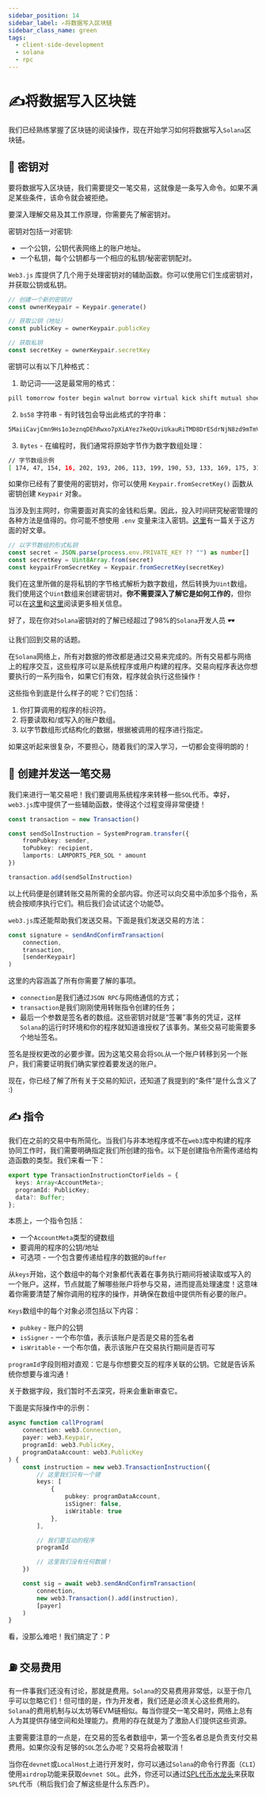 ```yaml
---
sidebar_position: 14
sidebar_label: ✍将数据写入区块链
sidebar_class_name: green
tags:
  - client-side-development
  - solana
  - rpc
---
```


# ✍将数据写入区块链

我们已经熟练掌握了区块链的阅读操作，现在开始学习如何将数据写入`Solana`区块链。

## 🔐 密钥对

要将数据写入区块链，我们需要提交一笔交易，这就像是一条写入命令。如果不满足某些条件，该命令就会被拒绝。

要深入理解交易及其工作原理，你需要先了解密钥对。

密钥对包括一对密钥:

- 一个公钥，公钥代表网络上的账户地址。
- 一个私钥，每个公钥都与一个相应的私钥/秘密密钥配对。

`Web3.js` 库提供了几个用于处理密钥对的辅助函数。你可以使用它们生成密钥对，并获取公钥或私钥。

```typescript
// 创建一个新的密钥对
const ownerKeypair = Keypair.generate()

// 获取公钥（地址）
const publicKey = ownerKeypair.publicKey

// 获取私钥
const secretKey = ownerKeypair.secretKey
```

密钥可以有以下几种格式：

1. 助记词——这是最常用的格式：

```bash
pill tomorrow foster begin walnut borrow virtual kick shift mutual shoe scatter
```

2. `bs58` 字符串 - 有时钱包会导出此格式的字符串：

```bash
5MaiiCavjCmn9Hs1o3eznqDEhRwxo7pXiAYez7keQUviUkauRiTMD8DrESdrNjN8zd9mTmVhRvBJeg5vhyvgrAhG
```

3. `Bytes` - 在编程时，我们通常将原始字节作为数字数组处理：

```bash
// 字节数组示例
[ 174, 47, 154, 16, 202, 193, 206, 113, 199, 190, 53, 133, 169, 175, 31, 56, 222, 53, 138, 189, 224, 216, 117,173, 10, 149, 53, 45, 73, 251, 237, 246, 15, 185, 186, 82, 177, 240, 148, 69, 241, 227, 167, 80, 141, 89, 240, 121, 121, 35, 172, 247, 68, 251, 226, 218, 48, 63, 176, 109, 168, 89, 238, 135, ]
```

如果你已经有了要使用的密钥对，你可以使用 `Keypair.fromSecretKey()` 函数从密钥创建 `Keypair` 对象。

当涉及到主网时，你需要面对真实的金钱和后果。因此，投入时间研究秘密管理的各种方法是值得的。你可能不想使用 `.env` 变量来注入密钥。[这里](https://security.stackexchange.com/questions/197784/is-it-unsafe-to-use-environmental-variables-for-secret-data?utm_source=buildspace.so&utm_medium=buildspace_project)有一篇关于这方面的好文章。

```typescript
// 以字节数组的形式私钥
const secret = JSON.parse(process.env.PRIVATE_KEY ?? "") as number[]
const secretKey = Uint8Array.from(secret)
const keypairFromSecretKey = Keypair.fromSecretKey(secretKey)
```

我们在这里所做的是将私钥的字节格式解析为数字数组，然后转换为`Uint`数组。我们使用这个`Uint`数组来创建密钥对。**你不需要深入了解它是如何工作的**，但你可以在[这里](https://solanacookbook.com/references/keypairs-and-wallets.html)和[这里](https://mattmazur.com/2021/11/19/splitting-a-solana-keypair-into-a-public-and-private-keys/)阅读更多相关信息。

好了，现在你对`Solana`密钥对的了解已经超过了98%的`Solana`开发人员 🕶️

让我们回到交易的话题。

在`Solana`网络上，所有对数据的修改都是通过交易来完成的。所有交易都与网络上的程序交互，这些程序可以是系统程序或用户构建的程序。交易向程序表达你想要执行的一系列指令，如果它们有效，程序就会执行这些操作！

这些指令到底是什么样子的呢？它们包括：

1. 你打算调用的程序的标识符。
2. 将要读取和/或写入的账户数组。
3. 以字节数组形式结构化的数据，根据被调用的程序进行指定。

如果这听起来很复杂，不要担心，随着我们的深入学习，一切都会变得明朗的！

## 🚆 创建并发送一笔交易

我们来进行一笔交易吧！我们要调用系统程序来转移一些`SOL`代币。幸好，`web3.js`库中提供了一些辅助函数，使得这个过程变得非常便捷！

```typescript
const transaction = new Transaction()

const sendSolInstruction = SystemProgram.transfer({
    fromPubkey: sender,
    toPubkey: recipient,
    lamports: LAMPORTS_PER_SOL * amount
})

transaction.add(sendSolInstruction)
```

以上代码便是创建转账交易所需的全部内容。你还可以向交易中添加多个指令，系统会按顺序执行它们。稍后我们会试试这个功能😈。

`web3.js`库还能帮助我们发送交易。下面是我们发送交易的方法：

```typescript
const signature = sendAndConfirmTransaction(
    connection,
    transaction,
    [senderKeypair]
)
```

这里的内容涵盖了所有你需要了解的事项。
- `connection`是我们通过`JSON RPC`与网络通信的方式；
- `transaction`是我们刚刚使用转账指令创建的任务；
- 最后一个参数是签名者的数组。这些密钥对就是“签署”事务的凭证，这样`Solana`的运行时环境和你的程序就知道谁授权了该事务。某些交易可能需要多个地址签名。

签名是授权更改的必要步骤。因为这笔交易会将`SOL`从一个账户转移到另一个账户，我们需要证明我们确实掌控着要发送的账户。

现在，你已经了解了所有关于交易的知识，还知道了我提到的“条件”是什么含义了 :)

## ✍ 指令

我们在之前的交易中有所简化。当我们与非本地程序或不在`web3`库中构建的程序协同工作时，我们需要明确指定我们所创建的指令。以下是创建指令所需传递给构造函数的类型。我们来看一下：

```typescript
export type TransactionInstructionCtorFields = {
  keys: Array<AccountMeta>;
  programId: PublicKey;
  data?: Buffer;
};
```

本质上，一个指令包括：
- 一个`AccountMeta`类型的键数组
- 要调用的程序的公钥/地址
- 可选项 - 一个包含要传递给程序的数据的`Buffer`

从`keys`开始，这个数组中的每个对象都代表着在事务执行期间将被读取或写入的一个账户。这样，节点就能了解哪些账户将参与交易，进而提高处理速度！这意味着你需要清楚了解你调用的程序的操作，并确保在数组中提供所有必要的账户。

`Keys`数组中的每个对象必须包括以下内容：
- `pubkey` - 账户的公钥
- `isSigner` - 一个布尔值，表示该账户是否是交易的签名者
- `isWritable` - 一个布尔值，表示该账户在交易执行期间是否可写

`programId`字段则相对直观：它是与你想要交互的程序关联的公钥。它就是告诉系统你想要与谁沟通！

关于数据字段，我们暂时不去深究，将来会重新审查它。

下面是实际操作中的示例：

```typescript
async function callProgram(
    connection: web3.Connection,
    payer: web3.Keypair,
    programId: web3.PublicKey,
    programDataAccount: web3.PublicKey
) {
    const instruction = new web3.TransactionInstruction({
        // 这里我们只有一个键
        keys: [
            {
                pubkey: programDataAccount,
                isSigner: false,
                isWritable: true
            },
        ],

        // 我们要互动的程序
        programId

        // 这里我们没有任何数据！
    })

    const sig = await web3.sendAndConfirmTransaction(
        connection,
        new web3.Transaction().add(instruction),
        [payer]
    )
}
```

看，没那么难吧！我们搞定了：P

## ⛽ 交易费用

有一件事我们还没有讨论，那就是费用。`Solana`的交易费用非常低，以至于你几乎可以忽略它们！但可惜的是，作为开发者，我们还是必须关心这些费用的。`Solana`的费用机制与以太坊等EVM链相似。每当你提交一笔交易时，网络上总有人为其提供存储空间和处理能力。费用的存在就是为了激励人们提供这些资源。

主要需要注意的一点是，在交易的签名者数组中，第一个签名者总是负责支付交易费用。如果你没有足够的`SOL`怎么办呢？交易将会被取消！

当你在`devnet`或`LocalHost`上进行开发时，你可以通过`Solana`的命令行界面（`CLI`）使用`airdrop`功能来获取`devnet SOL`。此外，你还可以通过[SPL代币水龙头](https://spl-token-faucet.com/)来获取`SPL`代币（稍后我们会了解这些是什么东西:P）。
